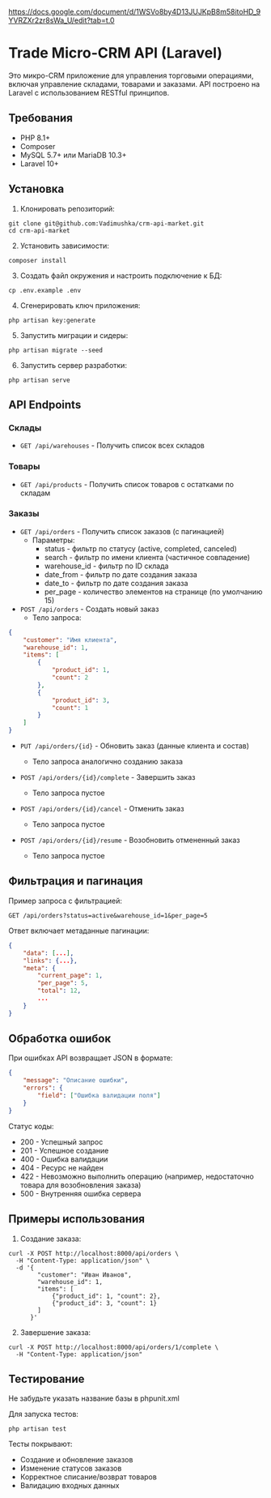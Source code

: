 https://docs.google.com/document/d/1WSVo8by4D13JUJKpB8m58itoHD_9YVRZXr2zr8sWa_U/edit?tab=t.0

# Trade Micro-CRM API (Laravel)

Это микро-CRM приложение для управления торговыми операциями, включая управление складами, товарами и заказами. API построено на Laravel с использованием RESTful принципов.

## Требования

* PHP 8.1+ 
* Composer 
* MySQL 5.7+ или MariaDB 10.3+ 
* Laravel 10+

## Установка

1. Клонировать репозиторий:
```shell
git clone git@github.com:Vadimushka/crm-api-market.git
cd crm-api-market
```
2. Установить зависимости:
```shell
composer install
```
3. Создать файл окружения и настроить подключение к БД:
```shell
cp .env.example .env
```
4. Сгенерировать ключ приложения:
```shell
php artisan key:generate
```
5. Запустить миграции и сидеры:
```shell
php artisan migrate --seed
```
6. Запустить сервер разработки:
```shell
php artisan serve
```

## API Endpoints

### Склады
* `GET /api/warehouses` - Получить список всех складов

### Товары
* `GET /api/products` - Получить список товаров с остатками по складам

### Заказы
* `GET /api/orders` - Получить список заказов (с пагинацией)
  * Параметры:
    * status - фильтр по статусу (active, completed, canceled)
    * search - фильтр по имени клиента (частичное совпадение)
    * warehouse_id - фильтр по ID склада 
    * date_from - фильтр по дате создания заказа 
    * date_to - фильтр по дате создания заказа 
    * per_page - количество элементов на странице (по умолчанию 15)
* `POST /api/orders` - Создать новый заказ
  * Тело запроса:
```json
{
    "customer": "Имя клиента",
    "warehouse_id": 1,
    "items": [
        {
            "product_id": 1,
            "count": 2
        },
        {
            "product_id": 3,
            "count": 1
        }
    ]
}
```
   
* `PUT /api/orders/{id}` - Обновить заказ (данные клиента и состав)
  * Тело запроса аналогично созданию заказа

* `POST /api/orders/{id}/complete` - Завершить заказ
  * Тело запроса пустое

* `POST /api/orders/{id}/cancel` - Отменить заказ
  * Тело запроса пустое

* `POST /api/orders/{id}/resume` - Возобновить отмененный заказ
  * Тело запроса пустое

## Фильтрация и пагинация

Пример запроса с фильтрацией:

```text
GET /api/orders?status=active&warehouse_id=1&per_page=5
```

Ответ включает метаданные пагинации:

```json
{
    "data": [...],
    "links": {...},
    "meta": {
        "current_page": 1,
        "per_page": 5,
        "total": 12,
        ...
    }
}
```

## Обработка ошибок

При ошибках API возвращает JSON в формате:

```json
{
    "message": "Описание ошибки",
    "errors": {
        "field": ["Ошибка валидации поля"]
    }
}
```

Статус коды:
* 200 - Успешный запрос 
* 201 - Успешное создание 
* 400 - Ошибка валидации 
* 404 - Ресурс не найден 
* 422 - Невозможно выполнить операцию (например, недостаточно товара для возобновления заказа)
* 500 - Внутренняя ошибка сервера

## Примеры использования

1. Создание заказа:
```shell
curl -X POST http://localhost:8000/api/orders \
  -H "Content-Type: application/json" \
  -d '{
        "customer": "Иван Иванов",
        "warehouse_id": 1,
        "items": [
            {"product_id": 1, "count": 2},
            {"product_id": 3, "count": 1}
        ]
      }'
```
2. Завершение заказа:
```shell
curl -X POST http://localhost:8000/api/orders/1/complete \
  -H "Content-Type: application/json"
```

## Тестирование

Не забудьте указать название базы в phpunit.xml

Для запуска тестов:

```shell
php artisan test
```

Тесты покрывают:

* Создание и обновление заказов 
* Изменение статусов заказов 
* Корректное списание/возврат товаров 
* Валидацию входных данных
